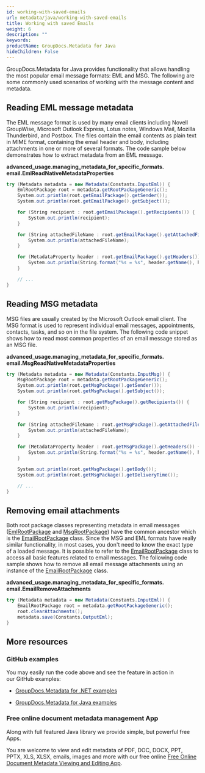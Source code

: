 ```yaml
---
id: working-with-saved-emails
url: metadata/java/working-with-saved-emails
title: Working with saved Emails
weight: 6
description: ""
keywords: 
productName: GroupDocs.Metadata for Java
hideChildren: False
---
```

GroupDocs.Metadata for Java provides functionality that allows handling the most popular email message formats: EML and MSG. The following are some commonly used scenarios of working with the message content and metadata.

## Reading EML message metadata

The EML message format is used by many email clients including Novell GroupWise, Microsoft Outlook Express, Lotus notes, Windows Mail, Mozilla Thunderbird, and Postbox. The files contain the email contents as plain text in MIME format, containing the email header and body, including attachments in one or more of several formats. The code sample below demonstrates how to extract metadata from an EML message.

**advanced\_usage.managing\_metadata\_for\_specific\_formats.<WBR>email.EmlReadNativeMetadataProperties**

```csharp
try (Metadata metadata = new Metadata(Constants.InputEml)) {
	EmlRootPackage root = metadata.getRootPackageGeneric();
	System.out.println(root.getEmailPackage().getSender());
	System.out.println(root.getEmailPackage().getSubject());

	for (String recipient : root.getEmailPackage().getRecipients()) {
		System.out.println(recipient);
	}

	for (String attachedFileName : root.getEmailPackage().getAttachedFileNames()) {
		System.out.println(attachedFileName);
	}

	for (MetadataProperty header : root.getEmailPackage().getHeaders()) {
		System.out.println(String.format("%s = %s", header.getName(), header.getValue()));
	}

	// ...
}
```

## Reading MSG metadata

MSG files are usually created by the Microsoft Outlook email client. The MSG format is used to represent individual email messages, appointments, contacts, tasks, and so on in the file system. The following code snippet shows how to read most common properties of an email message stored as an MSG file.

**advanced\_usage.managing\_metadata\_for\_specific\_formats.<WBR>email.MsgReadNativeMetadataProperties**

```csharp
try (Metadata metadata = new Metadata(Constants.InputMsg)) {
	MsgRootPackage root = metadata.getRootPackageGeneric();
	System.out.println(root.getMsgPackage().getSender());
	System.out.println(root.getMsgPackage().getSubject());

	for (String recipient : root.getMsgPackage().getRecipients()) {
		System.out.println(recipient);
	}

	for (String attachedFileName : root.getMsgPackage().getAttachedFileNames()) {
		System.out.println(attachedFileName);
	}

	for (MetadataProperty header : root.getMsgPackage().getHeaders()) {
		System.out.println(String.format("%s = %s", header.getName(), header.getValue()));
	}

	System.out.println(root.getMsgPackage().getBody());
	System.out.println(root.getMsgPackage().getDeliveryTime());

	// ...
}
```

## Removing email attachments

Both root package classes representing metadata in email messages ([EmlRootPackage](https://apireference.groupdocs.com/metadata/java/com.groupdocs.metadata.core/EmlRootPackage) and [MsgRootPackage](https://apireference.groupdocs.com/metadata/java/com.groupdocs.metadata.core/MsgRootPackage)) have the common ancestor which is the [EmailRootPackage](https://apireference.groupdocs.com/metadata/java/com.groupdocs.metadata.core/EmailRootPackage) class. Since the MSG and EML formats have really similar functionality, in most cases, you don't need to know the exact type of a loaded message. It is possible to refer to the [EmailRootPackage](https://apireference.groupdocs.com/metadata/java/com.groupdocs.metadata.core/EmailRootPackage) class to access all basic features related to email messages. The following code sample shows how to remove all email message attachments using an instance of the [EmailRootPackage](https://apireference.groupdocs.com/metadata/java/com.groupdocs.metadata.core/EmailRootPackage) class.

**advanced\_usage.managing\_metadata\_for\_specific\_formats.<WBR>email.EmailRemoveAttachments**

```csharp
try (Metadata metadata = new Metadata(Constants.InputEml)) {
	EmailRootPackage root = metadata.getRootPackageGeneric();
	root.clearAttachments();
	metadata.save(Constants.OutputEml);
}
```

## More resources

### GitHub examples

You may easily run the code above and see the feature in action in our GitHub examples:

*   [GroupDocs.Metadata for .NET examples](https://github.com/groupdocs-metadata/GroupDocs.Metadata-for-.NET)
    
*   [GroupDocs.Metadata for Java examples](https://github.com/groupdocs-metadata/GroupDocs.Metadata-for-Java)
    

### Free online document metadata management App

Along with full featured Java library we provide simple, but powerful free Apps.

You are welcome to view and edit metadata of PDF, DOC, DOCX, PPT, PPTX, XLS, XLSX, emails, images and more with our free online [Free Online Document Metadata Viewing and Editing App](https://products.groupdocs.app/metadata).
